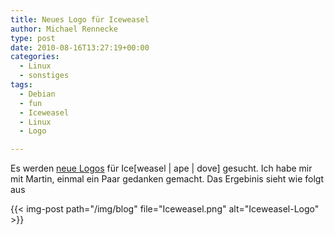 ```yaml
---
title: Neues Logo für Iceweasel
author: Michael Rennecke
type: post
date: 2010-08-16T13:27:19+00:00
categories:
  - Linux
  - sonstiges
tags:
  - Debian
  - fun
  - Iceweasel
  - Linux
  - Logo

---
```

Es werden [neue Logos][1] f&uuml;r Ice[weasel | ape | dove] gesucht. Ich habe mir mit Martin, einmal ein Paar gedanken gemacht. Das Ergebinis sieht wie folgt aus 

{{< img-post path="/img/blog" file="Iceweasel.png" alt="Iceweasel-Logo" >}}

 [1]: http://mozilla.debian.net/en-US/logos/
